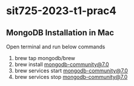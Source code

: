 # sit725-2023-t1-prac4

MongoDB Installation in Mac
-------------------------
Open terminal and run below commands

1. brew tap mongodb/brew
2. brew install mongodb-community@7.0
3. brew services start mongodb-community@7.0
4. brew services stop mongodb-community@7.0
